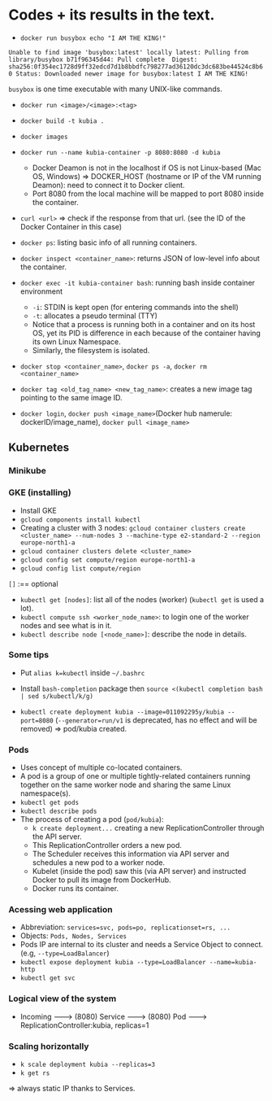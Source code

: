 # Codes + its results in the text.

- `docker run busybox echo "I AM THE KING!"`

`
Unable to find image 'busybox:latest' locally
latest: Pulling from library/busybox
b71f96345d44: Pull complete 
Digest: sha256:0f354ec1728d9ff32edcd7d1b8bbdfc798277ad36120dc3dc683be44524c8b60
Status: Downloaded newer image for busybox:latest
I AM THE KING!
`

`busybox` is one time executable with many UNIX-like commands.

- `docker run <image>/<image>:<tag>`

- `docker build -t kubia .`

- `docker images`

- `docker run --name kubia-container -p 8080:8080 -d kubia`
    - Docker Deamon is not in the localhost if OS is not Linux-based (Mac OS, Windows)
    => DOCKER_HOST (hostname or IP of the VM running Deamon): need to connect it to Docker client.
    - Port 8080 from the local machine will be mapped to port 8080 inside the container.

- `curl <url>` => check if the response from that url. (see the ID of the Docker Container in this case)

- `docker ps`: listing basic info of all running containers.

- `docker inspect <container_name>`: returns JSON of low-level info about the container.

- `docker exec -it kubia-container bash`: running bash inside container environment
    - `-i`: STDIN is kept open (for entering commands into the shell)
    - `-t`: allocates a pseudo terminal (TTY)
    - Notice that a process is running both in a container and on its host OS, yet its PID
    is difference in each because of the container having its own Linux Namespace.
    - Similarly, the filesystem is isolated.

- `docker stop <container_name>`, `docker ps -a`, `docker rm <container_name>`

- `docker tag <old_tag_name> <new_tag_name>`: creates a new image tag pointing to the same image ID.

- `docker login`, `docker push <image_name>`(Docker hub namerule: dockerID/image_name), `docker pull <image_name>`

## Kubernetes

### Minikube

### GKE (installing)

- Install GKE
- `gcloud components install kubectl`
- Creating a cluster with 3 nodes: `gcloud container clusters create <cluster_name> --num-nodes 3
--machine-type e2-standard-2 --region europe-north1-a`
- `gcloud container clusters delete <cluster_name>`
- `gcloud config set compute/region europe-north1-a`
- `gcloud config list compute/region`

`[]` :== optional

- `kubectl get [nodes]`: list all of the nodes (worker) (`kubectl get` is used a lot).
- `kubectl compute ssh <worker_node_name>`: to login one of the worker nodes and see what is in it.
- `kubectl describe node [<node_name>]`: describe the node in details.

### Some tips
- Put `alias k=kubectl` inside `~/.bashrc`
- Install `bash-completion` package then `source <(kubectl completion bash | sed s/kubectl/k/g)`

- `kubectl create deployment kubia --image=011092295y/kubia --port=8080` (`--generator=run/v1` is deprecated, has no effect and will be removed)
=> pod/kubia created.

### Pods
- Uses concept of multiple co-located containers.
- A pod is a group of one or multiple tightly-related containers running together on the same worker node
and sharing the same Linux namespace(s).
- `kubectl get pods`
- `kubectl describe pods`
-  The process of creating a pod (`pod/kubia`):
    - `k create deployment...` creating a new ReplicationController through the API server.
    - This ReplicationController orders a new pod.
    - The Scheduler receives this information via API server and schedules a new pod to a worker node.
    - Kubelet (inside the pod) saw this (via API server) and instructed Docker to pull its image from DockerHub.
    - Docker runs its container.

### Acessing web application
- Abbreviation: `services=svc, pods=po, replicationset=rs, ...`
- Objects: `Pods, Nodes, Services`
- Pods IP are internal to its cluster and needs a Service Object to connect. (e.g, `--type=LoadBalancer`)
- `kubectl expose deployment kubia --type=LoadBalancer --name=kubia-http`
- `kubectl get svc`

### Logical view of the system
- Incoming ---> (8080) Service ---> (8080) Pod ---> ReplicationController:kubia, replicas=1

### Scaling horizontally
- `k scale deployment kubia --replicas=3`
- `k get rs`

=> always static IP thanks to Services.